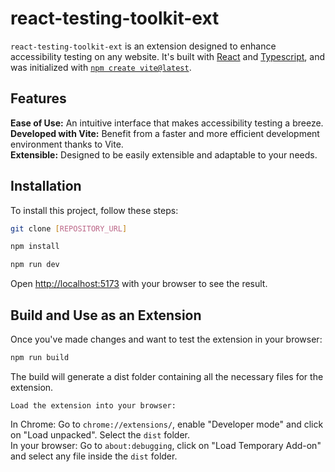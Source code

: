 # react-testing-toolkit-ext

`react-testing-toolkit-ext` is an extension designed to enhance accessibility testing on any website. It's built with [React](https://react.dev/) and [Typescript](https://www.typescriptlang.org/), and was initialized with [`npm create vite@latest`](https://vitejs.dev/).


## Features

**Ease of Use:** An intuitive interface that makes accessibility testing a breeze.\
**Developed with Vite:** Benefit from a faster and more efficient development environment thanks to Vite.\
**Extensible:** Designed to be easily extensible and adaptable to your needs.


## Installation

To install this project, follow these steps:

```bash 
git clone [REPOSITORY_URL]

```  

```bash 
npm install
```  

```bash 
npm run dev
```  

Open [http://localhost:5173](http://localhost:5173) with your browser to see the result.


## Build and Use as an Extension

Once you've made changes and want to test the extension in your browser:

```bash 
npm run build
```  

The build will generate a dist folder containing all the necessary files for the extension.

`Load the extension into your browser:`

In Chrome: Go to `chrome://extensions/`, enable "Developer mode" and click on "Load unpacked". Select the `dist` folder.\
In your browser: Go to `about:debugging`, click on "Load Temporary Add-on" and select any file inside the `dist` folder.